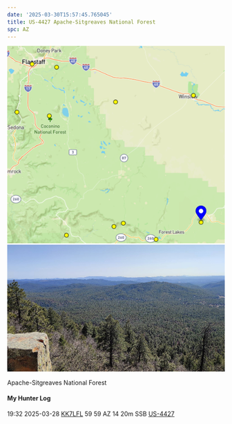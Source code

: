 ```yaml
---
date: '2025-03-30T15:57:45.765045'
title: US-4427 Apache-Sitgreaves National Forest
spc: AZ
---
```


![pasted_image.png](/static/pasted_image_0029.png)
![pasted_image001.png](/static/pasted_image001_0025.png)


Apache-Sitgreaves National Forest

#### My Hunter Log
19:32    2025-03-28    [KK7LFL](https://qrz.com/db/KK7LFL)    59    59    AZ    14    20m    SSB    [US-4427](https://pota.app/#/park/US-4427)
